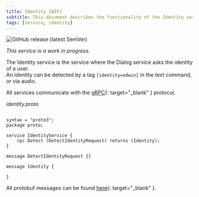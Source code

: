 ```yaml
---
title: Identity [WIP]
subtitle: This document describes the functionality of the Identity service
tags: [service, identity]
---
```


![GitHub release (latest SemVer)](https://img.shields.io/github/v/release/q-assistant/identity?sort=semver)  

_This service is a work in progress_.  

The Identity service is the service where the Dialog service asks the identity of a user.  
An identity can be detected by a tag `[identity=edwin]` in the text command, or via audio.  

All services communicate with the [gRPC](https://grpc.io/){: target="_blank" } protocol.      

_identity.proto_
```
 
syntax = "proto3";
package proto;

service IdentityService {
    rpc Detect (DetectIdentityRequest) returns (Identity);
}

message DetectIdentityRequest {}

message Identity {

}
```

All protobuf messages can be found [here](https://github.com/Q-assistant/proto){: target="_blank" }.
